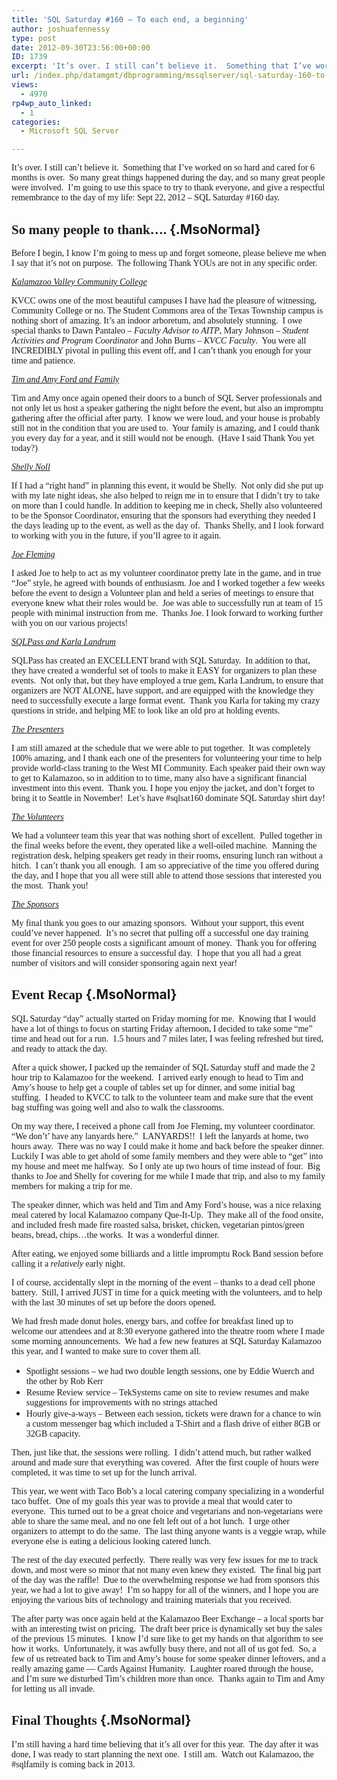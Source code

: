 ```yaml
---
title: 'SQL Saturday #160 — To each end, a beginning'
author: joshuafennessy
type: post
date: 2012-09-30T23:56:00+00:00
ID: 1739
excerpt: 'It’s over. I still can’t believe it.  Something that I’ve worked on so hard and cared for 6 months is over.  So many great things happened during the day, and so many great people were involved.  I’m going to use this space to try to thank everyone, and&hellip;'
url: /index.php/datamgmt/dbprogramming/mssqlserver/sql-saturday-160-to-each/
views:
  - 4970
rp4wp_auto_linked:
  - 1
categories:
  - Microsoft SQL Server

---
```

<p class="MsoNormal">
  <span style="font-family: verdana,geneva;">It’s over. I still can’t believe it.  Something that I’ve worked on so hard and cared for 6 months is over.  So many great things happened during the day, and so many great people were involved.  I’m going to use this space to try to thank everyone, and give a respectful remembrance to the day of my life: Sept 22, 2012 – SQL Saturday #160 day.</span>
</p>

## <span style="font-family: verdana,geneva;"><strong style="mso-bidi-font-weight: normal;">So many people to thank….</strong></span> {.MsoNormal}

<p class="MsoNormal">
  <span style="font-family: verdana,geneva;">Before I begin, I know I’m going to mess up and forget someone, please believe me when I say that it’s not on purpose.  The following Thank YOUs are not in any specific order.</span>
</p>

<p class="MsoNormal">
  <span style="text-decoration: underline;"><span style="font-family: verdana,geneva;"><em style="mso-bidi-font-style: normal;">Kalamazoo Valley Community College</em></span></span>
</p>

<p class="MsoNormal">
  <span style="font-family: verdana,geneva;">KVCC owns one of the most beautiful campuses I have had the pleasure of witnessing, Community College or no. The Student Commons area of the Texas Township campus is nothing short of amazing. It’s an indoor arboretum, and absolutely stunning.  I owe special thanks to Dawn Pantaleo – <em style="mso-bidi-font-style: normal;">Faculty Advisor to AITP</em>, Mary Johnson – <em style="mso-bidi-font-style: normal;">Student Activities and Program Coordinator </em>and John Burns – <em style="mso-bidi-font-style: normal;">KVCC Faculty</em>.  You were all INCREDIBLY pivotal in pulling this event off, and I can’t thank you enough for your time and patience.</span>
</p>

<p class="MsoNormal">
  <span style="text-decoration: underline;"><span style="font-family: verdana,geneva;"><em style="mso-bidi-font-style: normal;">Tim and Amy Ford and Family</em></span></span>
</p>

<p class="MsoNormal">
  <span style="font-family: verdana,geneva;">Tim and Amy once again opened their doors to a bunch of SQL Server professionals and not only let us host a speaker gathering the night before the event, but also an impromptu gathering after the official after party.  I know we were loud, and your house is probably still not in the condition that you are used to.  Your family is amazing, and I could thank you every day for a year, and it still would not be enough.  (Have I said Thank You yet today?)</span>
</p>

<p class="MsoNormal">
  <span style="text-decoration: underline;"><span style="font-family: verdana,geneva;"><em style="mso-bidi-font-style: normal;">Shelly Noll</em></span></span>
</p>

<p class="MsoNormal">
  <span style="font-family: verdana,geneva;">If I had a “right hand” in planning this event, it would be Shelly.  Not only did she put up with my late night ideas, she also helped to reign me in to ensure that I didn’t try to take on more than I could handle. In addition to keeping me in check, Shelly also volunteered to be the Sponsor Coordinator, ensuring that the sponsors had everything they needed I the days leading up to the event, as well as the day of.  Thanks Shelly, and I look forward to working with you in the future, if you’ll agree to it again.</span>
</p>

<p class="MsoNormal">
  <span style="text-decoration: underline;"><span style="font-family: verdana,geneva;"><em style="mso-bidi-font-style: normal;">Joe Fleming</em></span></span>
</p>

<p class="MsoNormal">
  <span style="font-family: verdana,geneva;">I asked Joe to help to act as my volunteer coordinator pretty late in the game, and in true “Joe” style, he agreed with bounds of enthusiasm. Joe and I worked together a few weeks before the event to design a Volunteer plan and held a series of meetings to ensure that everyone knew what their roles would be.  Joe was able to successfully run at team of 15 people with minimal instruction from me.  Thanks Joe. I look forward to working further with you on our various projects!</span>
</p>

<p class="MsoNormal">
  <span style="text-decoration: underline;"><span style="font-family: verdana,geneva;"><em style="mso-bidi-font-style: normal;">SQLPass and Karla Landrum</em></span></span>
</p>

<p class="MsoNormal">
  <span style="font-family: verdana,geneva;">SQLPass has created an EXCELLENT brand with SQL Saturday.  In addition to that, they have created a wonderful set of tools to make it EASY for organizers to plan these events.  Not only that, but they have employed a true gem, Karla Landrum, to ensure that organizers are NOT ALONE, have support, and are equipped with the knowledge they need to successfully execute a large format event.  Thank you Karla for taking my crazy questions in stride, and helping ME to look like an old pro at holding events.</span>
</p>

<p class="MsoNormal" style="margin-left: 1in; text-indent: -1in;">
  <span style="text-decoration: underline;"><span style="font-family: verdana,geneva;"><em style="mso-bidi-font-style: normal;">The Presenters</em></span></span>
</p>

<p class="MsoNormal">
  <span style="font-family: verdana,geneva;">I am still amazed at the schedule that we were able to put together.  It was completely 100% amazing, and I thank each one of the presenters for volunteering your time to help provide world-class traning to the West MI Community. Each speaker paid their own way to get to Kalamazoo, so in addition to to time, many also have a significant financial investment into this event.  Thank you. I hope you enjoy the jacket, and don’t forget to bring it to Seattle in November!  Let’s have #sqlsat160 dominate SQL Saturday shirt day!</span>
</p>

<p class="MsoNormal">
  <span style="text-decoration: underline;"><span style="font-family: verdana,geneva;"><em style="mso-bidi-font-style: normal;">The Volunteers</em></span></span>
</p>

<p class="MsoNormal">
  <span style="font-family: verdana,geneva;">We had a volunteer team this year that was nothing short of excellent.  Pulled together in the final weeks before the event, they operated like a well-oiled machine.  Manning the registration desk, helping speakers get ready in their rooms, ensuring lunch ran without a hitch.  I can’t thank you all enough.  I am so appreciative of the time you offered during the day, and I hope that you all were still able to attend those sessions that interested you the most.  Thank you!</span>
</p>

<p class="MsoNormal">
  <span style="text-decoration: underline;"><span style="font-family: verdana,geneva;"><em style="mso-bidi-font-style: normal;">The Sponsors</em></span></span>
</p>

<p class="MsoNormal">
  <span style="font-family: verdana,geneva;">My final thank you goes to our amazing sponsors.  Without your support, this event could’ve never happened.  It’s no secret that pulling off a successful one day training event for over 250 people costs a significant amount of money.  Thank you for offering those financial resources to ensure a successful day.  I hope that you all had a great number of visitors and will consider sponsoring again next year!</span>
</p>

## <span style="font-family: verdana,geneva;"><strong style="mso-bidi-font-weight: normal;">Event Recap</strong></span> {.MsoNormal}

<p class="MsoNormal">
  <span style="font-family: verdana,geneva;">SQL Saturday “day” actually started on Friday morning for me.  Knowing that I would have a lot of things to focus on starting Friday afternoon, I decided to take some “me” time and head out for a run.  1.5 hours and 7 miles later, I was feeling refreshed but tired, and ready to attack the day. </span>
</p>

<p class="MsoNormal">
  <span style="font-family: verdana,geneva;">After a quick shower, I packed up the remainder of SQL Saturday stuff and made the 2 hour trip to Kalamazoo for the weekend.  I arrived early enough to head to Tim and Amy’s house to help get a couple of tables set up for dinner, and some initial bag stuffing.  I headed to KVCC to talk to the volunteer team and make sure that the event bag stuffing was going well and also to walk the classrooms.</span>
</p>

<p class="MsoNormal">
  <span style="font-family: verdana,geneva;">On my way there, I received a phone call from Joe Fleming, my volunteer coordinator. “We don’t’ have any lanyards here.”  LANYARDS!!  I left the lanyards at home, two hours away.  There was no way I could make it home and back before the speaker dinner.  Luckily I was able to get ahold of some family members and they were able to “get” into my house and meet me halfway.  So I only ate up two hours of time instead of four.  Big thanks to Joe and Shelly for covering for me while I made that trip, and also to my family members for making a trip for me.<br /></span>
</p>

<p class="MsoNormal">
  <span style="font-family: verdana,geneva;">The speaker dinner, which was held and Tim and Amy Ford’s house, was a nice relaxing meal catered by local Kalamazoo company Que-It-Up.  They make all of the food onsite, and included fresh made fire roasted salsa, brisket, chicken, vegetarian pintos/green beans, bread, chips…the works.  It was a wonderful dinner.</span>
</p>

<p class="MsoNormal">
  <span style="font-family: verdana,geneva;">After eating, we enjoyed some billiards and a little impromptu Rock Band session before calling it a <em>relatively</em> early night.</span>
</p>

<p class="MsoNormal">
  <span style="font-family: verdana,geneva;">I of course, accidentally slept in the morning of the event – thanks to a dead cell phone battery.  Still, I arrived JUST in time for a quick meeting with the volunteers, and to help with the last 30 minutes of set up before the doors opened. </span>
</p>

<p class="MsoNormal">
  <span style="font-family: verdana,geneva;">We had fresh made donut holes, energy bars, and coffee for breakfast lined up to welcome our attendees and at 8:30 everyone gathered into the theatre room where I made some morning announcements.  We had a few new features at SQL Saturday Kalamazoo this year, and I wanted to make sure to cover them all.</span>
</p>

  * <span style="font-family: verdana,geneva;"><span style="font-style: normal; font-variant: normal; font-weight: normal; font-size: 7pt; line-height: normal; font-size-adjust: none; font-stretch: normal;"> </span>Spotlight sessions – we had two double length sessions, one by Eddie Wuerch and the other by Rob Kerr</span>
  * <span style="font-family: verdana,geneva;">Resume Review service – TekSystems came on site to review resumes and make suggestions for improvements with no strings attached</span>
  * <span style="font-family: verdana,geneva;">Hourly give-a-ways – Between each session, tickets were drawn for a chance to win a custom messenger bag which included a T-Shirt and a flash drive of either 8GB or 32GB capacity.</span>

<p class="MsoNormal">
  <span style="font-family: verdana,geneva;">Then, just like that, the sessions were rolling.  I didn’t attend much, but rather walked around and made sure that everything was covered.  After the first couple of hours were completed, it was time to set up for the lunch arrival.</span>
</p>

<p class="MsoNormal">
  <span style="font-family: verdana,geneva;">This year, we went with Taco Bob’s a local catering company specializing in a wonderful taco buffet.  One of my goals this year was to provide a meal that would cater to everyone.  This turned out to be a great choice and vegetarians and non-vegetarians were able to share the same meal, and no one felt left out of a hot lunch.  I urge other organizers to attempt to do the same.  The last thing anyone wants is a veggie wrap, while everyone else is eating a delicious looking catered lunch.</span>
</p>

<p class="MsoNormal">
  <span style="font-family: verdana,geneva;">The rest of the day executed perfectly.  There really was very few issues for me to track down, and most were so minor that not many even knew they existed.  The final big part of the day was the raffle!  Due to the overwhelming response we had from sponsors this year, we had a lot to give away!  I’m so happy for all of the winners, and I hope you are enjoying the various bits of technology and training materials that you received.</span>
</p>

<p class="MsoNormal">
  <span style="font-family: verdana,geneva;">The after party was once again held at the Kalamazoo Beer Exchange – a local sports bar with an interesting twist on pricing.  The draft beer price is dynamically set buy the sales of the previous 15 minutes.  I know I’d sure like to get my hands on that algorithm to see how it works.  Unfortunately, it was awfully busy there, and not all of us got fed.  So, a few of us retreated back to Tim and Amy’s house for some speaker dinner leftovers, and a really amazing game — Cards Against Humanity.  Laughter roared through the house, and I’m sure we disturbed Tim’s children more than once.  Thanks again to Tim and Amy for letting us all invade.</span>
</p>

## <span style="font-family: verdana,geneva;"><strong style="mso-bidi-font-weight: normal;">Final Thoughts</strong></span> {.MsoNormal}

<p class="MsoNormal">
  <span style="font-family: verdana,geneva;">I’m still having a hard time believing that it’s all over for this year.  The day after it was done, I was ready to start planning the next one.  I still am.  Watch out Kalamazoo, the #sqlfamily is coming back in 2013.</span>
</p>

<p class="MsoNormal">
  <span style="font-family: verdana,geneva;"> </span>
</p>